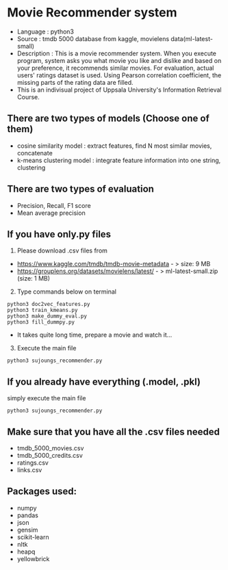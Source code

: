 # Movie Recommender system

* Language : python3
* Source : tmdb 5000 database from kaggle, movielens data(ml-latest-small)
* Description : This is a movie recommender system. When you execute program, system asks you what movie you like and dislike and based on your preference, it recommends similar movies. For evaluation, actual users' ratings dataset is used. Using Pearson correlation coefficient, the missing parts of the rating data are filled.
* This is an indivisual project of Uppsala University's Information Retrieval Course.

## There are two types of models (Choose one of them)
* cosine similarity model : extract features, find N most similar movies, concatenate
* k-means clustering model : integrate feature information into one string, clustering

## There are two types of evaluation
* Precision, Recall, F1 score
* Mean average precision


## If you have only.py files

1) Please download .csv files from

* https://www.kaggle.com/tmdb/tmdb-movie-metadata - > size: 9 MB
* https://grouplens.org/datasets/movielens/latest/ - > ml-latest-small.zip (size: 1 MB)
2) Type commands below on terminal
```
python3 doc2vec_features.py
python3 train_kmeans.py
python3 make_dummy_eval.py
python3 fill_dummpy.py
```
* It takes quite long time, prepare a movie and watch it...
3) Execute the main file
```
python3 sujoungs_recommender.py
```


## If you already have everything (.model, .pkl)
simply execute the main file
```
python3 sujoungs_recommender.py
```

## Make sure that you have all the .csv files needed
* tmdb_5000_movies.csv
* tmdb_5000_credits.csv
* ratings.csv
* links.csv


## Packages used:
* numpy
* pandas
* json
* gensim
* scikit-learn
* nltk
* heapq
* yellowbrick
